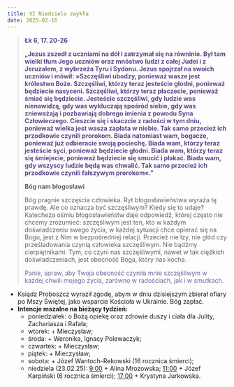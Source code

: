 ```yaml
---
title: VI Niedziela zwykła
date: 2025-02-16
---
```


> **<span style="color: #5D4587;">Łk 6, 17. 20-26 </span>**
>
> **<span style="color: #5D4587;">„Jezus zszedł z uczniami na dół i zatrzymał się na równinie. Był tam wielki tłum Jego uczniów oraz mnóstwo ludzi z całej Judei i z Jeruzalem, z wybrzeża Tyru i Sydonu. Jezus spojrzał na swoich uczniów i mówił: »Szczęśliwi ubodzy, ponieważ wasze jest królestwo Boże. Szczęśliwi, którzy teraz jesteście głodni, ponieważ będziecie nasyceni. Szczęśliwi, którzy teraz płaczecie, ponieważ śmiać się będziecie. Jesteście szczęśliwi, gdy ludzie was nienawidzą, gdy was wykluczają spośród siebie, gdy was znieważają i pozbawiają dobrego imienia z powodu Syna Człowieczego. Cieszcie się i skaczcie z radości w tym dniu, ponieważ wielka jest wasza zapłata w niebie. Tak samo przecież ich przodkowie czynili prorokom. Biada natomiast wam, bogacze, ponieważ już odbieracie swoją pociechę. Biada wam, którzy teraz jesteście syci, ponieważ będziecie głodni. Biada wam, którzy teraz się śmiejecie, ponieważ będziecie się smucić i płakać. Biada wam, gdy wszyscy ludzie będą was chwalić. Tak samo przecież ich przodkowie czynili fałszywym prorokom«.”</span>**
>
>
>
> **Bóg nam błogosławi**
>
> Bóg pragnie szczęścia człowieka. Ryt błogosławieństwa wyraża tę prawdę. Ale co oznacza być szczęśliwym? Kiedy się to udaje? Katecheza ośmiu błogosławieństw daje odpowiedź, której często nie chcemy zrozumieć: szczęśliwym jest ten, kto w każdym doświadczeniu swego życia, w każdej sytuacji chce opierać się na Bogu, jest z Nim w bezpośredniej relacji. Przecież nie łzy, nie głód czy prześladowania czynią człowieka szczęśliwym. Nie bądźmy cierpiętnikami. Tym, co czyni nas szczęśliwymi, nawet w tak ciężkich doświadczeniach, jest obecność Boga, który nas kocha.
>
> <span style="color: #666699;">Panie, spraw, aby Twoja obecność czyniła mnie szczęśliwym w każdej chwili mojego życia, zarówno w radościach, jak i w smutkach.
> &nbsp;

- Ksiądz Proboszcz wyraził zgodę, abym w dniu dzisiejszym zbierał ofiary po Mszy Świętej, jako wsparcie Kościoła w Ukrainie. Bóg zapłać.
- **Intencje mszalne na bieżący tydzień:**
  - poniedziałek: o Bożą opiekę oraz zdrowie duszy i ciała dla Julity, Zachariasza i Rafała;
  - wtorek: + Mieczysław;
  - środa: + Weronika, Ignacy Polewaczyk;
  - czwartek: + Mieczysław;
  - piątek: + Mieczysław;
  - sobota: + Józef Wantoch-Rekowski (16 rocznica śmierci);
  - niedziela (23.02.25): <u>9:00</u> + Alina Mrozowska; <u>11:00</u> + Józef Karpiński (6 rocznica śmierci); <u>17:00</u> + Krystyna Jurkowska.
